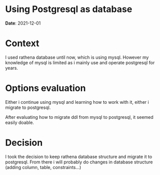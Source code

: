 # Using Postgresql as database
**Date**: 2021-12-01

# Context
I used rathena database until now, which is using mysql. However my knowledge of mysql is limited as i mainly use and operate postgresql for years.

# Options evaluation
Either i continue using mysql and learning how to work with it, either i migrate to postgresql.

After evaluating how to migrate ddl from mysql to postgresql, it seemed easily doable.

# Decision
I took the decision to keep rathena database structure and migrate it to postgresql. From there i will probably do changes in database structure (adding column, table, constraints...)